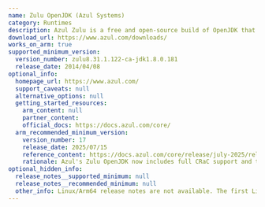 ```yaml
---
name: Zulu OpenJDK (Azul Systems)
category: Runtimes
description: Azul Zulu is a free and open-source build of OpenJDK that is TCK-tested and certified to be fully compliant with the Java SE standard. It's developed and maintained by Azul Systems, a company that specializes in Java runtimes and support.
download_url: https://www.azul.com/downloads/
works_on_arm: true
supported_minimum_version:
  version_number: zulu8.31.1.122-ca-jdk1.8.0.181
  release_date: 2014/04/08
optional_info:
  homepage_url: https://www.azul.com/
  support_caveats: null
  alternative_options: null
  getting_started_resources:
    arm_content: null
    partner_content:
    official_docs: https://docs.azul.com/core/
  arm_recommended_minimum_version:
    version_number: 17
    release_date: 2025/07/15
    reference_content: https://docs.azul.com/core/release/july-2025/release-notes
    rationale: Azul's Zulu OpenJDK now includes full CRaC support and the Warp Engine on Linux for Arm 64-bit systems (using GLIBC) for versions 17, 21 and 24 released after July 2025. This technology significantly cuts down Java application startup time by restoring an application from a saved checkpoint.
optional_hidden_info:
  release_notes__supported_minimum: null
  release_notes__recommended_minimum: null
  other_info: Linux/Arm64 release notes are not available. The first Linux/Arm64 tar is available from the Downloads page in version zulu8.31.1.122-ca-jdk1.8.0.181. The exact release date isn't mentioned, but [this page](https://endoflife.date/azul-zulu) states the release date for version 8(LTS) series as April 2014.
---
```

